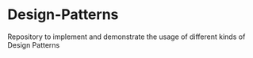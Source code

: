# Design-Patterns
Repository to implement and demonstrate the usage of different kinds of Design Patterns

